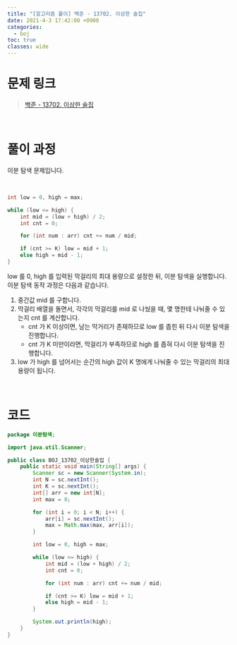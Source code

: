 ```yaml
---
title: "[알고리즘 풀이] 백준 - 13702. 이상한 술집"
date: 2021-4-3 17:42:00 +0900
categories:
  - boj
toc: true
classes: wide
---
```


# 문제 링크

> [백준 - 13702. 이상한 술집](https://www.acmicpc.net/problem/13702)

<br>

# 풀이 과정

이분 탐색 문제입니다.

<br>

```java
int low = 0, high = max;

while (low <= high) {
    int mid = (low + high) / 2;
    int cnt = 0;

    for (int num : arr) cnt += num / mid;

    if (cnt >= K) low = mid + 1;
    else high = mid - 1;
}
```

low 를 0, high 를 입력된 막걸리의 최대 용량으로 설정한 뒤, 이분 탐색을 실행합니다. 이분 탐색 동작 과정은 다음과 같습니다.

1. 중간값 mid 를 구합니다.
2. 막걸리 배열을 돌면서, 각각의 막걸리를 mid 로 나눴을 때, 몇 명한테 나눠줄 수 있는지 cnt 를 계산합니다.
    - cnt 가 K 이상이면, 남는 막거리가 존재하므로 low 를 좁힌 뒤 다시 이분 탐색을 진행합니다.
    - cnt 가 K 미만이라면, 막걸리가 부족하므로 high 를 좁혀 다시 이분 탐색을 진행합니다.
3. low 가 high 를 넘어서는 순간의 high 값이 K 명에게 나눠줄 수 있는 막걸리의 최대 용량이 됩니다.

<br>

# 코드

```java
package 이분탐색;

import java.util.Scanner;

public class BOJ_13702_이상한술집 {
    public static void main(String[] args) {
        Scanner sc = new Scanner(System.in);
        int N = sc.nextInt();
        int K = sc.nextInt();
        int[] arr = new int[N];
        int max = 0;

        for (int i = 0; i < N; i++) {
            arr[i] = sc.nextInt();
            max = Math.max(max, arr[i]);
        }

        int low = 0, high = max;

        while (low <= high) {
            int mid = (low + high) / 2;
            int cnt = 0;

            for (int num : arr) cnt += num / mid;

            if (cnt >= K) low = mid + 1;
            else high = mid - 1;
        }

        System.out.println(high);
    }
}
```